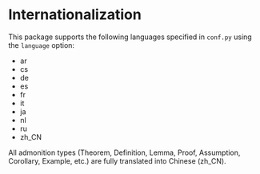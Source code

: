 # Internationalization

This package supports the following languages specified in `conf.py` using the  `language` option:

- ar
- cs
- de
- es
- fr
- it
- ja
- nl
- ru
- zh_CN

All admonition types (Theorem, Definition, Lemma, Proof, Assumption, Corollary, Example, etc.) are fully translated into Chinese (zh_CN).
